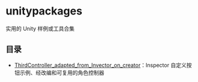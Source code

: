 # unitypackages

实用的 Unity 样例或工具合集

## 目录

- [ThirdController_adapted_from_Invector_on_creator](ThirdController_adapted_from_Invector_on_creator/)：Inspector 自定义按钮示例、经改编和可复用的角色控制器

